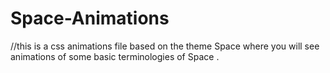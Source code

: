 # Space-Animations
//this is a css animations file based on the theme Space where you will see animations of some basic terminologies of Space . 
